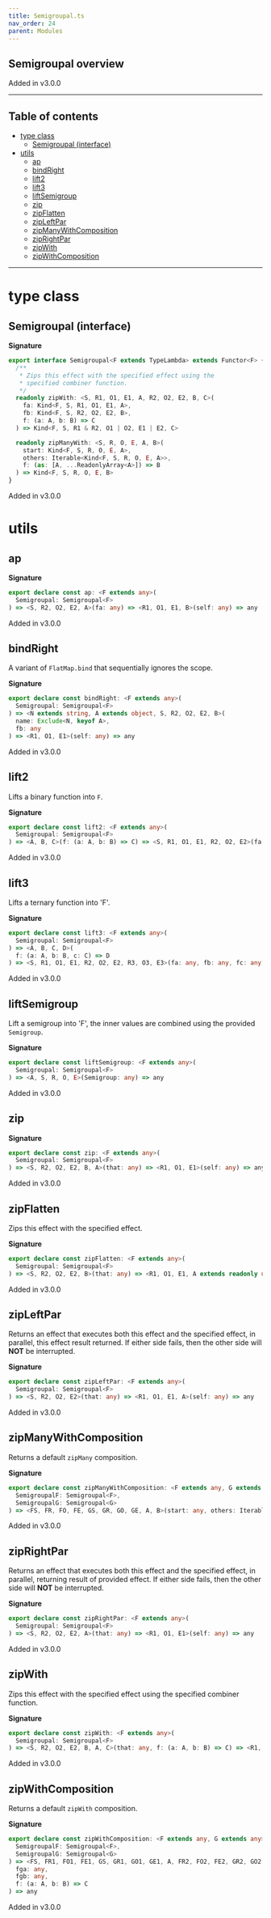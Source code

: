```yaml
---
title: Semigroupal.ts
nav_order: 24
parent: Modules
---
```


## Semigroupal overview

Added in v3.0.0

---

<h2 class="text-delta">Table of contents</h2>

- [type class](#type-class)
  - [Semigroupal (interface)](#semigroupal-interface)
- [utils](#utils)
  - [ap](#ap)
  - [bindRight](#bindright)
  - [lift2](#lift2)
  - [lift3](#lift3)
  - [liftSemigroup](#liftsemigroup)
  - [zip](#zip)
  - [zipFlatten](#zipflatten)
  - [zipLeftPar](#zipleftpar)
  - [zipManyWithComposition](#zipmanywithcomposition)
  - [zipRightPar](#ziprightpar)
  - [zipWith](#zipwith)
  - [zipWithComposition](#zipwithcomposition)

---

# type class

## Semigroupal (interface)

**Signature**

```ts
export interface Semigroupal<F extends TypeLambda> extends Functor<F> {
  /**
   * Zips this effect with the specified effect using the
   * specified combiner function.
   */
  readonly zipWith: <S, R1, O1, E1, A, R2, O2, E2, B, C>(
    fa: Kind<F, S, R1, O1, E1, A>,
    fb: Kind<F, S, R2, O2, E2, B>,
    f: (a: A, b: B) => C
  ) => Kind<F, S, R1 & R2, O1 | O2, E1 | E2, C>

  readonly zipManyWith: <S, R, O, E, A, B>(
    start: Kind<F, S, R, O, E, A>,
    others: Iterable<Kind<F, S, R, O, E, A>>,
    f: (as: [A, ...ReadonlyArray<A>]) => B
  ) => Kind<F, S, R, O, E, B>
}
```

Added in v3.0.0

# utils

## ap

**Signature**

```ts
export declare const ap: <F extends any>(
  Semigroupal: Semigroupal<F>
) => <S, R2, O2, E2, A>(fa: any) => <R1, O1, E1, B>(self: any) => any
```

Added in v3.0.0

## bindRight

A variant of `FlatMap.bind` that sequentially ignores the scope.

**Signature**

```ts
export declare const bindRight: <F extends any>(
  Semigroupal: Semigroupal<F>
) => <N extends string, A extends object, S, R2, O2, E2, B>(
  name: Exclude<N, keyof A>,
  fb: any
) => <R1, O1, E1>(self: any) => any
```

Added in v3.0.0

## lift2

Lifts a binary function into `F`.

**Signature**

```ts
export declare const lift2: <F extends any>(
  Semigroupal: Semigroupal<F>
) => <A, B, C>(f: (a: A, b: B) => C) => <S, R1, O1, E1, R2, O2, E2>(fa: any, fb: any) => any
```

Added in v3.0.0

## lift3

Lifts a ternary function into 'F'.

**Signature**

```ts
export declare const lift3: <F extends any>(
  Semigroupal: Semigroupal<F>
) => <A, B, C, D>(
  f: (a: A, b: B, c: C) => D
) => <S, R1, O1, E1, R2, O2, E2, R3, O3, E3>(fa: any, fb: any, fc: any) => any
```

Added in v3.0.0

## liftSemigroup

Lift a semigroup into 'F', the inner values are combined using the provided `Semigroup`.

**Signature**

```ts
export declare const liftSemigroup: <F extends any>(
  Semigroupal: Semigroupal<F>
) => <A, S, R, O, E>(Semigroup: any) => any
```

Added in v3.0.0

## zip

**Signature**

```ts
export declare const zip: <F extends any>(
  Semigroupal: Semigroupal<F>
) => <S, R2, O2, E2, B, A>(that: any) => <R1, O1, E1>(self: any) => any
```

Added in v3.0.0

## zipFlatten

Zips this effect with the specified effect.

**Signature**

```ts
export declare const zipFlatten: <F extends any>(
  Semigroupal: Semigroupal<F>
) => <S, R2, O2, E2, B>(that: any) => <R1, O1, E1, A extends readonly unknown[]>(self: any) => any
```

Added in v3.0.0

## zipLeftPar

Returns an effect that executes both this effect and the specified effect,
in parallel, this effect result returned. If either side fails, then the
other side will **NOT** be interrupted.

**Signature**

```ts
export declare const zipLeftPar: <F extends any>(
  Semigroupal: Semigroupal<F>
) => <S, R2, O2, E2>(that: any) => <R1, O1, E1, A>(self: any) => any
```

Added in v3.0.0

## zipManyWithComposition

Returns a default `zipMany` composition.

**Signature**

```ts
export declare const zipManyWithComposition: <F extends any, G extends any>(
  SemigroupalF: Semigroupal<F>,
  SemigroupalG: Semigroupal<G>
) => <FS, FR, FO, FE, GS, GR, GO, GE, A, B>(start: any, others: Iterable<any>, f: (results: [A, ...A[]]) => B) => any
```

Added in v3.0.0

## zipRightPar

Returns an effect that executes both this effect and the specified effect,
in parallel, returning result of provided effect. If either side fails,
then the other side will **NOT** be interrupted.

**Signature**

```ts
export declare const zipRightPar: <F extends any>(
  Semigroupal: Semigroupal<F>
) => <S, R2, O2, E2, A>(that: any) => <R1, O1, E1>(self: any) => any
```

Added in v3.0.0

## zipWith

Zips this effect with the specified effect using the
specified combiner function.

**Signature**

```ts
export declare const zipWith: <F extends any>(
  Semigroupal: Semigroupal<F>
) => <S, R2, O2, E2, B, A, C>(that: any, f: (a: A, b: B) => C) => <R1, O1, E1>(self: any) => any
```

Added in v3.0.0

## zipWithComposition

Returns a default `zipWith` composition.

**Signature**

```ts
export declare const zipWithComposition: <F extends any, G extends any>(
  SemigroupalF: Semigroupal<F>,
  SemigroupalG: Semigroupal<G>
) => <FS, FR1, FO1, FE1, GS, GR1, GO1, GE1, A, FR2, FO2, FE2, GR2, GO2, GE2, B, C>(
  fga: any,
  fgb: any,
  f: (a: A, b: B) => C
) => any
```

Added in v3.0.0

